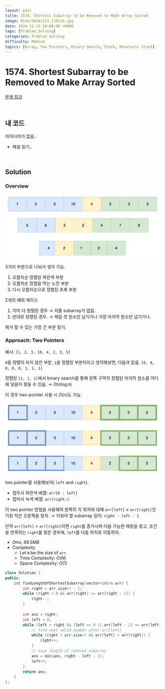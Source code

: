 ```yaml
---
layout: post
title: 1574. Shortest Subarray to be Removed to Make Array Sorted
image: Mine/20241123_110114.jpg
date: 2024-11-15 20:00:00 +0900
tags: [Problem_Solving]
categories: Problem_Solving
difficulty: Medium
topics: [Array, Two Pointers, Binary Search, Stack, Monotonic Stack]
---
```


# 1574. Shortest Subarray to be Removed to Make Array Sorted
[문제 링크](https://leetcode.com/problems/shortest-subarray-to-be-removed-to-make-array-sorted/description/?envType=daily-question&envId=2024-11-15)

<br/>

## 내 코드
아이디어가 없음..
- 해설 읽기..

<br/>

## Solution
### Overview
![alt text](/images/2024-11-15/image.png)

3가지 부분으로 나눠서 생각 가능.
1. 오름차순 정렬된 파란색 부분
2. 오름차순 정렬음 막는 노란 부분
3. 다시 오름차순으로 정렬된 초록 부분

2개의 예외 케이스
1. 이미 다 정렬된 경우 $\rightarrow$ 지울 subarray가 없음.
2. 반대로 정렬된 경우. $\rightarrow$ 제일 첫 원소만 남기거나 가장 마지막 원소만 남기거나.

제거 할 수 있는 가장 긴 부분 찾기.

### Approach: Two Pointers
예시: `[1, 2, 3, 10, 4, 2, 3, 5]`

`0`을 정렬이 되지 않은 부분, `1`을 정렬된 부분이라고 생각해보면, 다음과 같음. `[0, 0, 0, 0, 0, 1, 1, 1]`

정렬된 `[1, 1, 1]`에서 binary search를 통해 왼쪽 구역의 정렬된 마지막 원소를 어디에 넣을지 찾을 수 있음. $\rightarrow$ $O(n \log n)$

이 경우 two-pointer 사용 시 $O(n)$도 가능.

![alt text](/images/2024-11-15/image-1.png)

two pointer를 사용해보자( `left` and `right`).

- 접두사 파란색 배열: `arr[0 : left]`
- 접미사 녹색 배열: `arr[right:]`

이 two pointer 방법을 사용해여 왼쪽의 각 위치에 대해 `arr[left]` $\leq$ `arr[right]`인 가장 작은 오른쪽을 찾자. $\rightarrow$ 지워야 할 subarray 길이: `right - left - 1`

만약 `arr[left]` $>$ `arr[right]`이면 `right`를 증가시켜 다음 가능한 매칭을 찾고, 조건을 만족하는 `right`를 찾은 경우에, `left`를 다음 위치로 이동하자.

- *0ms, 69.5MB*
- Complexity
  - Let `N` be the size of `arr`.
  - Time Complexity: $O(N)$
  - Space Complexity: $O(1)$

```cpp
class Solution {
public:
    int findLengthOfShortestSubarray(vector<int>& arr) {
        int right = arr.size() - 1;
        while (right > 0 && arr[right] >= arr[right - 1]) {
            right--;
        }

        int ans = right;
        int left = 0;
        while (left < right && (left == 0 || arr[left - 1] <= arr[left])) {
            // find next valid number after arr[left]
            while (right < arr.size() && arr[left] > arr[right]) {
                right++;
            }
            // save length of removed subarray
            ans = min(ans, right - left - 1);
            left++;
        }
        return ans;
    }
};
```
<br/>
